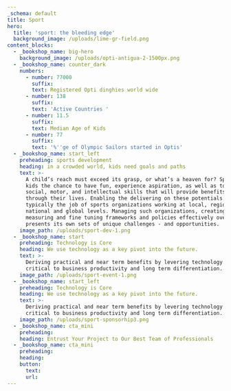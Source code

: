 ```yaml
---
_schema: default
title: Sport
hero:
  title: 'sport: the bleeding edge'
  background_image: /uploads/lime-gr-field.png
content_blocks:
  - _bookshop_name: big-hero
    background_image: /uploads/opti-antigua-2-1500px.png
  - _bookshop_name: counter_dark
    numbers:
      - number: 77000
        suffix:
        text: Registered Opti dinghies world wide
      - number: 138
        suffix:
        text: 'Active Countries '
      - number: 11.5
        suffix:
        text: Median Age of Kids
      - number: 77
        suffix:
        text: '%''ge of Olympic Sailors started in Optis'
  - _bookshop_name: start_left
    preheading: sports development
    heading: in a crowded world, kids need goals and paths
    text: >-
      A child’s reach must exceed its grasp, or what’s a heaven for? Sport gives
      kids the chance to have fun, experience aspiration, as well as to learn
      social, motor, and intellectual skills that will provide benefits all
      through their lives. Enabling the delivering on these potentials is
      typically the job of sports organizations working at local, regional,
      national and global levels. Managing such organizations, creating,
      measuring and fine tuning frameworks and policies effectively over time,
      presents its own sets of unique challenges - and opportunities.
    image_path: /uploads/sport-dev-1.png
  - _bookshop_name: start
    preheading: Technology is Core
    heading: We use technology as a key pivot into the future.
    text: >-
      Deriving practical and near term benefits by levering technology is
      critical to business productivity and long term differentiation.
    image_path: /uploads/sport-event-1.png
  - _bookshop_name: start_left
    preheading: Technology is Core
    heading: We use technology as a key pivot into the future.
    text: >-
      Deriving practical and near term benefits by levering technology is
      critical to business productivity and long term differentiation.
    image_path: /uploads/sport-sponsorhip3.png
  - _bookshop_name: cta_mini
    preheading:
    heading: Entrust Your Project to Our Best Team of Professionals
  - _bookshop_name: cta_mini
    preheading:
    heading:
    button:
      text:
      url:
---
```


